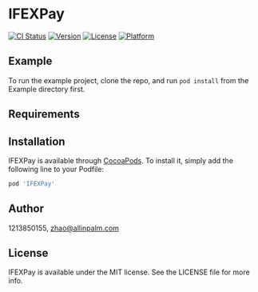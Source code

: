 # IFEXPay

[![CI Status](https://img.shields.io/travis/1213850155/IFEXPay.svg?style=flat)](https://travis-ci.org/1213850155/IFEXPay)
[![Version](https://img.shields.io/cocoapods/v/IFEXPay.svg?style=flat)](https://cocoapods.org/pods/IFEXPay)
[![License](https://img.shields.io/cocoapods/l/IFEXPay.svg?style=flat)](https://cocoapods.org/pods/IFEXPay)
[![Platform](https://img.shields.io/cocoapods/p/IFEXPay.svg?style=flat)](https://cocoapods.org/pods/IFEXPay)

## Example

To run the example project, clone the repo, and run `pod install` from the Example directory first.

## Requirements

## Installation

IFEXPay is available through [CocoaPods](https://cocoapods.org). To install
it, simply add the following line to your Podfile:

```ruby
pod 'IFEXPay'
```

## Author

1213850155, zhao@allinpalm.com

## License

IFEXPay is available under the MIT license. See the LICENSE file for more info.
